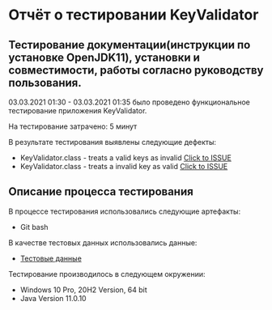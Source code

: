 # Отчёт о тестировании KeyValidator

## Тестирование документации(инструкции по установке OpenJDK11), установки и совместимости, работы согласно руководству пользования.

03.03.2021 01:30 - 03.03.2021 01:35 было проведено функциональное тестирование приложения KeyValidator.

На тестирование затрачено: 5 минут

В результате тестирования выявлены следующие дефекты:
* KeyValidator.class - treats a valid keys as invalid [Click to ISSUE](https://github.com/k2wln/homework-221/issues/1)
* KeyValidator.class - treats a invalid key as valid [Click to ISSUE](https://github.com/k2wln/homework-221/issues/4)

## Описание процесса тестирования

В процессе тестирования использовались следующие артефакты:
* Git bash

В качестве тестовых данных использовались данные:
* [Тестовые данные](https://github.com/netology-code/javaqa-homeworks/blob/master/intro/user-manual.md)

Тестирование производилось в следующем окружении:
* Windows 10 Pro, 20H2 Version, 64 bit
* Java Version 11.0.10
